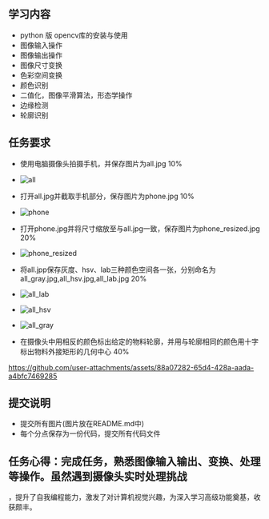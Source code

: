 
## 学习内容
 - python 版 opencv库的安装与使用
 - 图像输入操作
 - 图像输出操作
 - 图像尺寸变换
 - 色彩空间变换
 - 颜色识别
 - 二值化，图像平滑算法，形态学操作
 - 边缘检测
 - 轮廓识别
## 任务要求
 - 使用电脑摄像头拍摄手机，并保存图片为all.jpg 10%
 - ![all](https://github.com/user-attachments/assets/b9e4c303-7e53-4bab-b774-a2f2139764c0)

 - 打开all.jpg并截取手机部分，保存图片为phone.jpg 10%
 - ![phone](https://github.com/user-attachments/assets/f6311d1c-e294-47c9-8826-9ae0bb287e47)

 - 打开phone.jpg并将尺寸缩放至与all.jpg一致，保存图片为phone_resized.jpg 20%
 - ![phone_resized](https://github.com/user-attachments/assets/25fb4a11-511a-4607-ac98-9a9cf86dc8ed)

 - 将all.jpp保存灰度、hsv、lab三种颜色空间各一张，分别命名为all_gray.jpg,all_hsv.jpg,all_lab.jpg 20%
 - ![all_lab](https://github.com/user-attachments/assets/b59d43c1-5834-412d-9869-58a0896a27ee)
 - ![all_hsv](https://github.com/user-attachments/assets/39d89391-4beb-406b-a83a-e510cee9bf1b)
 - ![all_gray](https://github.com/user-attachments/assets/bcbdddb8-a38d-4bd1-86d3-e4c860592051)

 - 在摄像头中用相反的颜色标出给定的物料轮廓，并用与轮廓相同的颜色用十字标出物料外接矩形的几何中心 40%

https://github.com/user-attachments/assets/88a07282-65d4-428a-aada-a4bfc7469285




## 提交说明
 - 提交所有图片(图片放在README.md中)
 - 每个分点保存为一份代码，提交所有代码文件

 ## 任务心得：完成任务，熟悉图像输入输出、变换、处理等操作。虽然遇到摄像头实时处理挑战
 ，提升了自我编程能力，激发了对计算机视觉兴趣，为深入学习高级功能奠基，收获颇丰。
